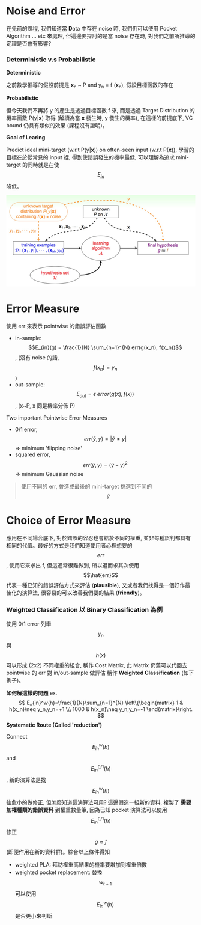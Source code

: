 # Noise and Error

在先前的課程, 我們知道當 **D**ata 中存在 noise 時, 我們仍可以使用 Pocket Algorithm ... etc 來處理, 但這邊要探討的是當 noise 存在時, 對我們之前所推導的定理是否會有影響?


### Deterministic v.s Probabilistic

**Deterministic**

之前數學推導的假設前提是 **x**<sub>n</sub> ~ P and y<sub>n</sub> = f (**x**<sub>n</sub>), 假設目標函數的存在

**Probabilistic**

但今天我們不再將 y 的產生是透過目標函數 f 來, 而是透過 Target Distribution 的機率函數 P(y|**x**) 取得 (解讀為當 **x** 發生時, y 發生的機率), 在這樣的前提底下, VC bound 仍具有類似的效果 (課程沒有證明)。

**Goal of Learing**

Predict ideal mini-target (w.r.t P(y|**x**)) on often-seen input (w.r.t P(**x**)), 學習的目標在於從常見的 input 裡, 得到使錯誤發生的機率最低, 可以理解為追求 mini-target 的同時就是在使 $$E_{in}$$ 降低。

![](LearningFlowWithNoise.jpg)

# Error Measure
使用 err 來表示 pointwise 的錯誤評估函數
 
* in-sample: $$E_{in}(g) = \frac{1}{N} \sum_{n=1}^{N} err(g(x_n), f(x_n))$$, (沒有 noise 的話, $$f(x_n) = y_n$$)
* out-sample: $$E_{out} = \epsilon \ error(g(x), f(x))$$, (x~P, x 同是機率分佈 P)

Two important Pointwise Error Measures
* 0/1 error, $$err(\widetilde{y}, y) = |\widetilde{y} \ne y|$$ => minimum 'flipping noise'
* squared error, $$err(\widetilde{y}, y) = (\widetilde{y} - y)^2$$ => minimum Gaussian noise

> 使用不同的 err, 會造成最後的 mini-target 挑選到不同的 $$\widetilde{y}$$

# Choice of Error Measure
應用在不同場合底下, 對於錯誤的容忍也會給於不同的權重, 並非每種誤判都具有相同的代價。最好的方式是我們知道使用者心裡想要的 $$err$$, 使用它來求出 f, 但這通常很難做到, 所以退而求其次使用 $$\hat{err}$$ 代表一種已知的錯誤評估方式來評估 (**plausible**), 又或者我們找得是一個好作最佳化的演算法, 很容易的可以改善我們要的結果 (**friendly**)。

### Weighted Classification 以 Binary Classification 為例

使用 0/1 error 列舉 $$y_n$$ 與 $$h(x)$$ 可以形成 (2x2) 不同權重的組合, 稱作 Cost Matrix, 此 Matrix 仍舊可以代回去 pointwise 的 err 對 in/out-sample 做評估 稱作 **Weighted Classification** (如下例子)。

**如何解這樣的問題** ex.
$$
E_{in}^w(h)=\frac{1}{N}\sum_{n=1}^{N}
\left\{\begin{matrix}
1 & h(x_n)\neq y_n,y_n=+1 \\\
1000 & h(x_n)\neq y_n,y_n=-1
\end{matrix}\right.
$$
**Systematic Route (Called 'reduction')**

Connect $$E_{in}^w(h)$$ and $$E_{in}^{0/1}(h)$$, 新的演算法是找 $$E_{in}^w(h)$$ 往愈小的做修正, 但怎麼知道這演算法可用? 這邊假造一組新的資料, 複製了 **需要加權種類的錯誤資料** 到權重數量筆, 因為已知 pocket 演算法可以使用 $$E_{in}^{0/1}(h)$$ 修正 $$g \approx f$$ (即便作用在新的資料群)。綜合以上條件得知

* weighted PLA: 拜訪權重高結果的機率要增加到權重倍數
* weighted pocket replacement: 替換 $$w_{t+1}$$ 可以使用 $$E_{in}^w(h)$$ 是否更小來判斷